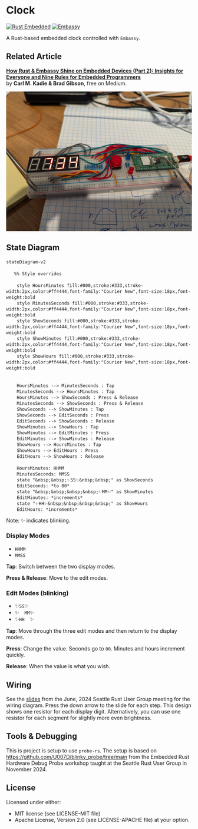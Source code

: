 # Clock

[![Rust Embedded](https://img.shields.io/badge/Rust-Embedded-blue?style=flat-square)](https://www.rust-lang.org/) [![Embassy](https://img.shields.io/badge/Framework-Embassy-orange?style=flat-square)](https://embassy.dev/)

A Rust-based embedded clock controlled with `Embassy`.

## Related Article

**[How Rust & Embassy Shine on Embedded Devices (Part 2): Insights for Everyone and Nine Rules for Embedded Programmers](https://medium.com/@carlmkadie/how-rust-embassy-shine-on-embedded-devices-part-2-aad1adfccf72)**  
by **Carl M. Kadie & Brad Gibson**, free on Medium.

![Clock](clock.jpg)

## State Diagram

```mermaid
stateDiagram-v2

   %% Style overrides

    style HoursMinutes fill:#000,stroke:#333,stroke-width:2px,color:#ff4444,font-family:"Courier New",font-size:18px,font-weight:bold
    style MinutesSeconds fill:#000,stroke:#333,stroke-width:2px,color:#ff4444,font-family:"Courier New",font-size:18px,font-weight:bold
    style ShowSeconds fill:#000,stroke:#333,stroke-width:2px,color:#ff4444,font-family:"Courier New",font-size:18px,font-weight:bold
    style ShowMinutes fill:#000,stroke:#333,stroke-width:2px,color:#ff4444,font-family:"Courier New",font-size:18px,font-weight:bold    
    style ShowHours fill:#000,stroke:#333,stroke-width:2px,color:#ff4444,font-family:"Courier New",font-size:18px,font-weight:bold
    

    HoursMinutes --> MinutesSeconds : Tap
    MinutesSeconds --> HoursMinutes : Tap
    HoursMinutes --> ShowSeconds : Press & Release
    MinutesSeconds --> ShowSeconds : Press & Release
    ShowSeconds --> ShowMinutes : Tap
    ShowSeconds --> EditSeconds : Press
    EditSeconds --> ShowSeconds : Release
    ShowMinutes --> ShowHours : Tap
    ShowMinutes --> EditMinutes : Press
    EditMinutes --> ShowMinutes : Release
    ShowHours --> HoursMinutes : Tap
    ShowHours --> EditHours : Press
    EditHours --> ShowHours : Release

    HoursMinutes: HHMM
    MinutesSeconds: MMSS
    state "&nbsp;&nbsp;✨SS✨&nbsp;&nbsp;" as ShowSeconds
    EditSeconds: *to 00*
    state "&nbsp;&nbsp;&nbsp;&nbsp;✨MM✨" as ShowMinutes    
    EditMinutes: *increments*
    state "✨HH✨&nbsp;&nbsp;&nbsp;&nbsp;" as ShowHours
    EditHours: *increments*

```

Note: ✨ indicates blinking.

### Display Modes

* `HHMM`
* `MMSS`

**Tap**: Switch between the two display modes.

**Press & Release**: Move to the edit modes.

### Edit Modes (blinking)

<!-- markdownlint-disable MD038 -->
* ✨` SS `✨
* ✨`  MM`✨
* ✨`HH  `✨

**Tap**: Move through the three edit modes and then return to the display modes.

**Press**: Change the value. Seconds go to `00`. Minutes and hours increment quickly.

**Release**: When the value is what you wish.

## Wiring

See the [slides](https://slides.com/u007d/srug-2024-06#/6) from the June, 2024 Seattle Rust User Group meeting for the wiring diagram. Press the down arrow to the slide for each step. This design shows one resistor for each display digit. Alternatively, you can use one resistor for each segment for slightly more even
brightness.

## Tools & Debugging

This is project is setup to use `probe-rs`. The setup is based on
<https://github.com/U007D/blinky_probe/tree/main> from the
Embedded Rust Hardware Debug Probe workshop taught at the
Seattle Rust User Group in November 2024.

## License

Licensed under either:

* MIT license (see LICENSE-MIT file)
* Apache License, Version 2.0 (see LICENSE-APACHE file)
  at your option.
